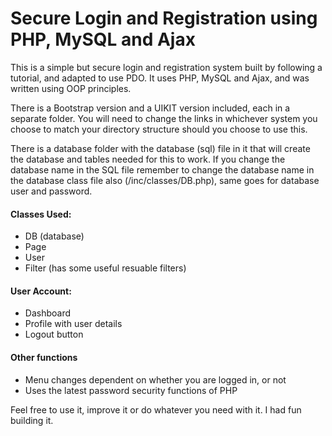 # Secure Login and Registration using PHP, MySQL and Ajax
This is a simple but secure login and registration system built by following a tutorial, and adapted to use PDO. It uses PHP, MySQL and Ajax, and was written using OOP principles.

There is a Bootstrap version and a UIKIT version included, each in a separate folder.  You will need to change the links in whichever system you choose to match your directory structure should you choose to use this.

There is a database folder with the database (sql) file in it that will create the database and tables needed for this to work.  If you change the database name in the SQL file remember to change the database name in the database class file also (/inc/classes/DB.php), same goes for database user and password.

#### Classes Used:
- DB (database)
- Page
- User
- Filter (has some useful resuable filters)

#### User Account:
- Dashboard
- Profile with user details
- Logout button

#### Other functions
- Menu changes dependent on whether you are logged in, or not
- Uses the latest password security functions of PHP

Feel free to use it, improve it or do whatever you need with it.  I had fun building it.
